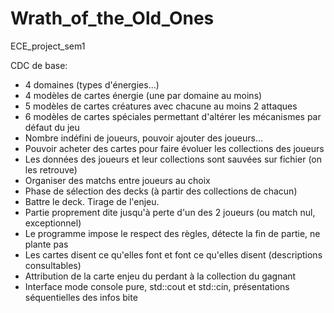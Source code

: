 # Wrath_of_the_Old_Ones
ECE_project_sem1

CDC de base:
- 4 domaines (types d'énergies...)
- 4 modèles de cartes énergie (une par domaine au moins)
- 5 modèles de cartes créatures avec chacune au moins 2 attaques
- 6 modèles de cartes spéciales permettant d'altérer les mécanismes par défaut du jeu
- Nombre indéfini de joueurs, pouvoir ajouter des joueurs...
- Pouvoir acheter des cartes pour faire évoluer les collections des joueurs
- Les données des joueurs et leur collections sont sauvées sur fichier (on les retrouve)
- Organiser des matchs entre joueurs au choix
- Phase de sélection des decks (à partir des collections de chacun)
- Battre le deck. Tirage de l'enjeu.
- Partie proprement dite jusqu'à perte d'un des 2 joueurs (ou match nul, exceptionnel)
- Le programme impose le respect des règles, détecte la fin de partie, ne plante pas
- Les cartes disent ce qu'elles font et font ce qu'elles disent (descriptions consultables)
- Attribution de la carte enjeu du perdant à la collection du gagnant
- Interface mode console pure, std::cout et std::cin, présentations séquentielles des infos
bite
